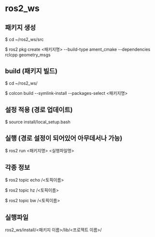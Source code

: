 # ros2_ws

## 패키지 생성

$ cd ~/ros2_ws/src

$ ros2 pkg create <패키지명> --build-type ament_cmake --dependencies rclcpp geometry_msgs

## build (패키지 빌드)

$ cd ~/ros2_ws/

$ colcon build --symlink-install --packages-select <패키지명>


## 설정 적용 (경로 업데이트)

$ source install/local_setup.bash


## 실행 (경로 설정이 되어있어 아무데서나 가능)

$ ros2 run <패키지명> <실행파일명>


## 각종 정보

$ ros2 topic echo /<토픽이름>

$ ros2 topic hz /<토픽이름>

$ ros2 topic bw /<토픽이름>



## 실행파일

ros2_ws/install/<패키지 이름>/lib/<프로젝트 이름>/

